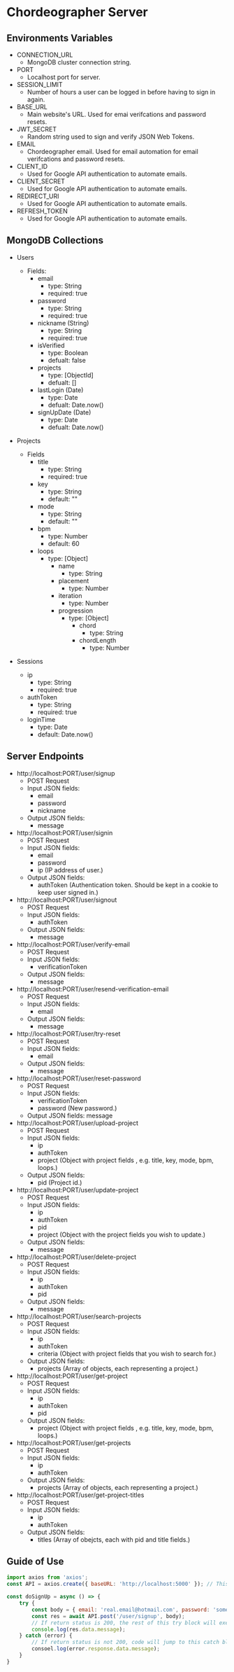 # Chordeographer Server

## Environments Variables
- CONNECTION_URL
	- MongoDB cluster connection string.
- PORT
	- Localhost port for server.
- SESSION_LIMIT
	- Number of hours a user can be logged in before having to sign in again.
- BASE_URL
	- Main website's URL. Used for emai verifcations and password resets.
- JWT_SECRET
	- Random string used to sign and verify JSON Web Tokens.
- EMAIL
	 - Chordeographer email. Used for email automation for email verifcations and password resets.
- CLIENT_ID
	- Used for Google API authentication to automate emails.
- CLIENT_SECRET
	- Used for Google API authentication to automate emails.
- REDIRECT_URI
	- Used for Google API authentication to automate emails.
- REFRESH_TOKEN
	- Used for Google API authentication to automate emails.

## MongoDB Collections

- Users
	- Fields:
		- email 
			- type: String
			- required: true
		- password
			- type: String
			- required: true
		- nickname (String)
			- type: String
			- required: true
		- isVerified
			- type: Boolean
			- defualt: false
		- projects
			- type: [ObjectId]
			- defualt: []
		- lastLogin (Date)
			- type: Date
			- defualt: Date.now()
		- signUpDate (Date)
			- type: Date
			- defualt: Date.now()
- Projects
	- Fields
		- title
			- type: String
			- required: true
		- key
			- type: String
			- default: ""
		- mode
			- type: String
			- default: ""
		- bpm
			- type: Number
			- default: 60
		- loops
			- type: [Object]
				- name
					- type: String
				- placement
					- type: Number
				- iteration
					- type: Number
				- progression
					- type: [Object]
						- chord
							- type: String
						- chordLength
							- type: Number

- Sessions
	- ip
		- type: String
		- required: true
	- authToken
		- type: String
		- required: true
	- loginTime
		- type: Date
		- default: Date.now()

## Server Endpoints

- http://localhost:PORT/user/signup
	- POST Request
	- Input JSON fields: 
		- email
		- password
		- nickname
	- Output JSON fields:
		- message
- http://localhost:PORT/user/signin
	- POST Request
	- Input JSON fields:
		- email
		- password
		- ip (IP address of user.)
	- Output JSON fields: 
		- authToken (Authentication token. Should be kept in a cookie to keep user signed in.)
- http://localhost:PORT/user/signout
	- POST Request
	- Input JSON fields:
		- authToken
	- Output JSON fields:
		- message
- http://localhost:PORT/user/verify-email
	- POST Request
	- Input JSON fields:
		- verificationToken
	- Output JSON fields:
		 - message
- http://localhost:PORT/user/resend-verification-email
	- POST Request
	- Input JSON fields:
		- email
	- Output JSON fields:
		- message
- http://localhost:PORT/user/try-reset
	- POST Request
	- Input JSON fields:
		- email
	- Output JSON fields:
		- message
- http://localhost:PORT/user/reset-password
	- POST Request
	- Input JSON fields:
		- verificationToken
		- password (New password.)
	- Output JSON fields: message
- http://localhost:PORT/user/upload-project
	- POST Request
	- Input JSON fields:
		- ip
		- authToken
		- project (Object with project fields , e.g. title, key, mode, bpm, loops.)
	- Output JSON fields:
		- pid (Project id.)
- http://localhost:PORT/user/update-project
	- POST Request
	- Input JSON fields:
		- ip
		- authToken
		- pid
		- project (Object with the project fields you wish to update.)
	- Output JSON fields:
		- message
- http://localhost:PORT/user/delete-project
	- POST Request
	- Input JSON fields:
		- ip
		- authToken
		- pid
	- Output JSON fields:
		- message
- http://localhost:PORT/user/search-projects
	- POST Request
	- Input JSON fields:
		- ip
		- authToken
		- criteria (Object with project fields that you wish to search for.)
	- Output JSON fields:
		- projects (Array of objects, each representing a project.)
- http://localhost:PORT/user/get-project
	- POST Request
	- Input JSON fields:
		- ip
		- authToken
		- pid
	- Output JSON fields:
		- project (Object with project fields , e.g. title, key, mode, bpm, loops.)
- http://localhost:PORT/user/get-projects
	- POST Request
	- Input JSON fields:
		- ip
		- authToken
	- Output JSON fields:
		- projects (Array of objects, each representing a project.)
- http://localhost:PORT/user/get-project-titles
	- POST Request
	- Input JSON fields:
		- ip
		- authToken
	- Output JSON fields:
		- titles (Array of obejcts, each with pid and title fields.)

## Guide of Use

``` javascript
import axios from 'axios';
const API = axios.create({ baseURL: 'http://localhost:5000' }); // This constant should be imported from a different file.

const doSignUp = async () => {
	try {
		const body = { email: 'real.email@hotmail.com', password: 'somepass', nickname: 'musicgenius' };
		const res = await API.post('/user/signup', body);
		// If return status is 200, the rest of this try block will execute.
		console.log(res.data.message); 
	} catch (error) {
		// If return status is not 200, code will jump to this catch block.
		consoel.log(error.response.data.message);
	}
}
```